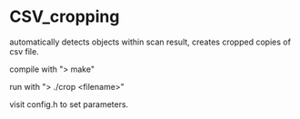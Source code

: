 # CSV_cropping
automatically detects objects within scan result, creates cropped copies of csv file.

compile with "> make"

run with "> ./crop \<filename\>"

visit config.h to set parameters.
